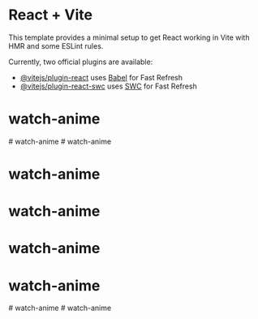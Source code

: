 # React + Vite

This template provides a minimal setup to get React working in Vite with HMR and some ESLint rules.

Currently, two official plugins are available:

- [@vitejs/plugin-react](https://github.com/vitejs/vite-plugin-react/blob/main/packages/plugin-react/README.md) uses [Babel](https://babeljs.io/) for Fast Refresh
- [@vitejs/plugin-react-swc](https://github.com/vitejs/vite-plugin-react-swc) uses [SWC](https://swc.rs/) for Fast Refresh
# watch-anime
#   w a t c h - a n i m e  
 # watch-anime
# watch-anime
# watch-anime
# watch-anime
# watch-anime
#   w a t c h - a n i m e  
 # watch-anime
